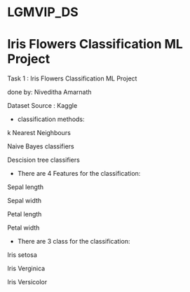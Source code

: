 # LGMVIP_DS
# Iris Flowers Classification ML Project

Task 1 : Iris Flowers Classification ML Project

done by: Niveditha Amarnath

Dataset Source : Kaggle

- classification methods:

k Nearest Neighbours

Naive Bayes classifiers

Descision tree classifiers

- There are 4 Features for the classification:

Sepal length

Sepal width

Petal length

Petal width

- There are 3 class for the classification:

Iris setosa

Iris Verginica

Iris Versicolor

